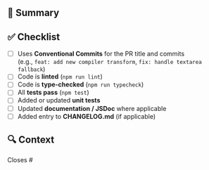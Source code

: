 ## 📌 Summary

<!-- Describe the changes introduced by this PR -->

## ✅ Checklist

- [ ] Uses **Conventional Commits** for the PR title and commits  
      (e.g., `feat: add new compiler transform`, `fix: handle textarea fallback`)
- [ ] Code is **linted** (`npm run lint`)
- [ ] Code is **type-checked** (`npm run typecheck`)
- [ ] All **tests pass** (`npm test`)
- [ ] Added or updated **unit tests**
- [ ] Updated **documentation / JSDoc** where applicable
- [ ] Added entry to **CHANGELOG.md** (if applicable)

## 🔍 Context

<!-- Link related issues, discussions, or tickets -->

Closes #
